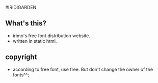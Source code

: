 #IRIDIGARDEN

## What's this?
- irimo's free font distribution website.
- written in static html.

## copyright
- according to free font, use free. But don't change the owner of the fonts^^;
